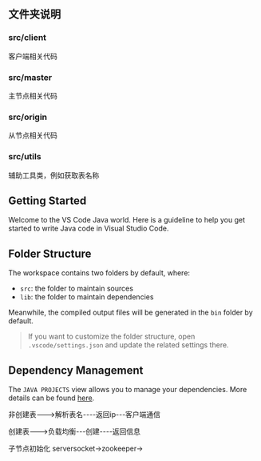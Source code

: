 ## 文件夹说明
### src/client
客户端相关代码

### src/master
主节点相关代码

### src/origin
从节点相关代码

### src/utils
辅助工具类，例如获取表名称

## Getting Started

Welcome to the VS Code Java world. Here is a guideline to help you get started to write Java code in Visual Studio Code.

## Folder Structure

The workspace contains two folders by default, where:

- `src`: the folder to maintain sources
- `lib`: the folder to maintain dependencies

Meanwhile, the compiled output files will be generated in the `bin` folder by default.

> If you want to customize the folder structure, open `.vscode/settings.json` and update the related settings there.

## Dependency Management

The `JAVA PROJECTS` view allows you to manage your dependencies. More details can be found [here](https://github.com/microsoft/vscode-java-dependency#manage-dependencies).


非创建表--->解析表名----返回ip---客户端通信

创建表--->负载均衡---创建----返回信息

子节点初始化
serversocket->zookeeper->

